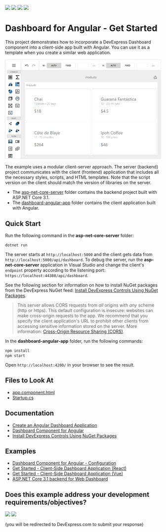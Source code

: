 <!-- default badges list -->
![](https://img.shields.io/endpoint?url=https://codecentral.devexpress.com/api/v1/VersionRange/199031557/21.2.2%2B)
[![](https://img.shields.io/badge/Open_in_DevExpress_Support_Center-FF7200?style=flat-square&logo=DevExpress&logoColor=white)](https://supportcenter.devexpress.com/ticket/details/T828585)
[![](https://img.shields.io/badge/📖_How_to_use_DevExpress_Examples-e9f6fc?style=flat-square)](https://docs.devexpress.com/GeneralInformation/403183)
[![](https://img.shields.io/badge/💬_Leave_Feedback-feecdd?style=flat-square)](#does-this-example-address-your-development-requirementsobjectives)
<!-- default badges end -->

# Dashboard for Angular - Get Started

This project demonstrates how to incorporate a DevExpress Dashboard component into a client-side app built with Angular. You can use it as a template when you create a similar web application.

![angular-apppng](./images/angular-app.png)

The example uses a modular client-server approach. The server (backend) project communicates with the client (frontend) application that includes all the necessary styles, scripts, and HTML templates. Note that the script version on the client should match the version of libraries on the server.

- The [asp-net-core-server](./asp-net-core-server) folder contains the backend project built with ASP.NET Core 3.1.
- The [dashboard-angular-app](./dashboard-angular-app) folder contains the client application built with Angular.

## Quick Start

Run the following command in the **asp-net-core-server** folder:

```
dotnet run
```

The server starts at `http://localhost:5000` and the client gets data from `http://localhost:5000/api/dashboard`. To debug the server, run the **asp-net-core-server** application in Visual Studio and change the client's `endpoint` property according to the listening port: `https://localhost:44308/api/dashboard`.

See the following section for information on how to install NuGet packages from the DevExpress NuGet feed: [Install DevExpress Controls Using NuGet Packages](https://docs.devexpress.com/GeneralInformation/115912/installation/install-devexpress-controls-using-nuget-packages).

> This server allows CORS requests from _all_ origins with _any_ scheme (http or https). This default configuration is insecure: websites can make cross-origin requests to the app. We recommend that you specify the client application's URL to prohibit other clients from accessing sensitive information stored on the server. More information: [Cross-Origin Resource Sharing (CORS)](https://docs.devexpress.com/Dashboard/400709).

In the **dashboard-angular-app** folder, run the following commands:

```
npm install
npm start
```

Open ```http://localhost:4200/``` in your browser to see the result.

<!-- default file list -->
## Files to Look At

* [app.component.html](./dashboard-angular-app/src/app/app.component.html)
* [Startup.cs](./asp-net-core-server/Startup.cs)
<!-- default file list end -->

## Documentation

- [Create an Angular Dashboard Application](https://docs.devexpress.com/Dashboard/400322)
- [Dashboard Component for Angular](https://docs.devexpress.com/Dashboard/401976)
- [Install DevExpress Controls Using NuGet Packages](https://docs.devexpress.com/GeneralInformation/115912/installation/install-devexpress-controls-using-nuget-packages)

## Examples
- [Dashboard Component for Angular - Configuration](https://github.com/DevExpress-Examples/dashboard-angular-app-configuration)
- [Get Started - Client-Side Dashboard Application (React)](https://github.com/DevExpress-Examples/dashboard-react-app-get-started)
- [Get Started - Client-Side Dashboard Application (Vue)](https://github.com/DevExpress-Examples/dashboard-vue-app-get-started)
- [ASP.NET Core 3.1 backend for Web Dashboard](https://github.com/DevExpress-Examples/asp-net-core-dashboard-backend)
<!-- feedback -->
## Does this example address your development requirements/objectives?

[<img src="https://www.devexpress.com/support/examples/i/yes-button.svg"/>](https://www.devexpress.com/support/examples/survey.xml?utm_source=github&utm_campaign=dashboard-angular-app-get-started&~~~was_helpful=yes) [<img src="https://www.devexpress.com/support/examples/i/no-button.svg"/>](https://www.devexpress.com/support/examples/survey.xml?utm_source=github&utm_campaign=dashboard-angular-app-get-started&~~~was_helpful=no)

(you will be redirected to DevExpress.com to submit your response)
<!-- feedback end -->
